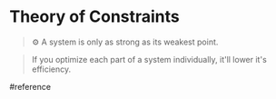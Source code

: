 # Theory of Constraints
> ⚙️ A system is only as strong as its weakest point.

> If you optimize each part of a system individually, it'll lower it's efficiency.

#reference